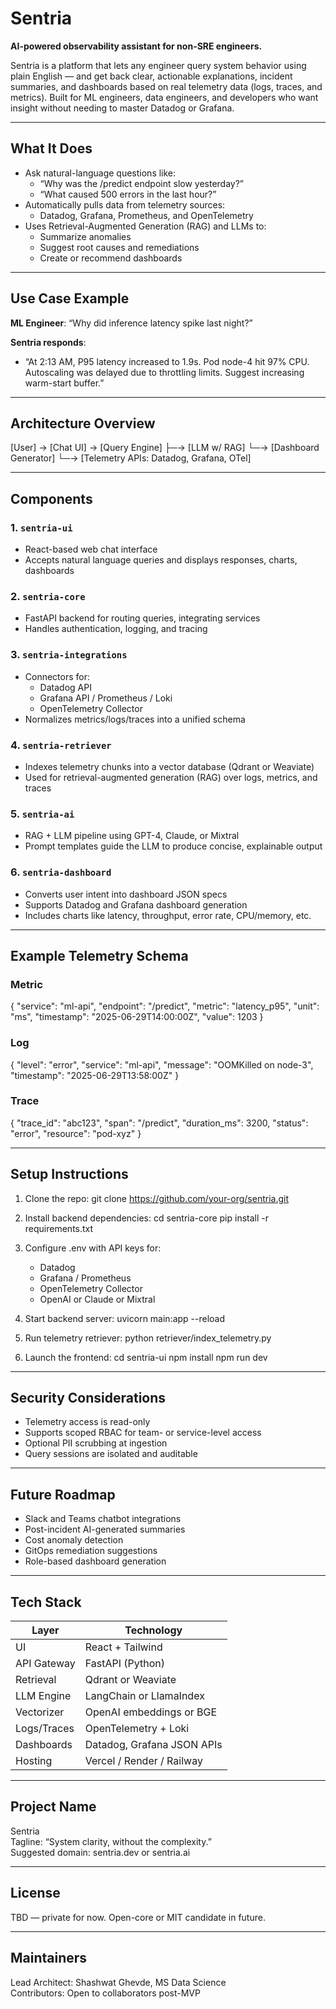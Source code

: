 # Sentria

**AI-powered observability assistant for non-SRE engineers.**

Sentria is a platform that lets any engineer query system behavior using plain English — and get back clear, actionable explanations, incident summaries, and dashboards based on real telemetry data (logs, traces, and metrics). Built for ML engineers, data engineers, and developers who want insight without needing to master Datadog or Grafana.

---

## What It Does

- Ask natural-language questions like:
  - “Why was the /predict endpoint slow yesterday?”
  - “What caused 500 errors in the last hour?”
- Automatically pulls data from telemetry sources:
  - Datadog, Grafana, Prometheus, and OpenTelemetry
- Uses Retrieval-Augmented Generation (RAG) and LLMs to:
  - Summarize anomalies
  - Suggest root causes and remediations
  - Create or recommend dashboards

---

## Use Case Example

**ML Engineer**: “Why did inference latency spike last night?”

**Sentria responds**:
- “At 2:13 AM, P95 latency increased to 1.9s. Pod node-4 hit 97% CPU. Autoscaling was delayed due to throttling limits. Suggest increasing warm-start buffer.”

---

## Architecture Overview

[User] → [Chat UI] → [Query Engine]
├─→ [LLM w/ RAG]
└─→ [Dashboard Generator]
└─→ [Telemetry APIs: Datadog, Grafana, OTel]

---

## Components

### 1. `sentria-ui`
- React-based web chat interface
- Accepts natural language queries and displays responses, charts, dashboards

### 2. `sentria-core`
- FastAPI backend for routing queries, integrating services
- Handles authentication, logging, and tracing

### 3. `sentria-integrations`
- Connectors for:
  - Datadog API
  - Grafana API / Prometheus / Loki
  - OpenTelemetry Collector
- Normalizes metrics/logs/traces into a unified schema

### 4. `sentria-retriever`
- Indexes telemetry chunks into a vector database (Qdrant or Weaviate)
- Used for retrieval-augmented generation (RAG) over logs, metrics, and traces

### 5. `sentria-ai`
- RAG + LLM pipeline using GPT-4, Claude, or Mixtral
- Prompt templates guide the LLM to produce concise, explainable output

### 6. `sentria-dashboard`
- Converts user intent into dashboard JSON specs
- Supports Datadog and Grafana dashboard generation
- Includes charts like latency, throughput, error rate, CPU/memory, etc.

---

## Example Telemetry Schema

### Metric

{
  "service": "ml-api",
  "endpoint": "/predict",
  "metric": "latency_p95",
  "unit": "ms",
  "timestamp": "2025-06-29T14:00:00Z",
  "value": 1203
}

### Log

{
  "level": "error",
  "service": "ml-api",
  "message": "OOMKilled on node-3",
  "timestamp": "2025-06-29T13:58:00Z"
}

### Trace

{
  "trace_id": "abc123",
  "span": "/predict",
  "duration_ms": 3200,
  "status": "error",
  "resource": "pod-xyz"
}

---

## Setup Instructions

1. Clone the repo:
   git clone https://github.com/your-org/sentria.git

2. Install backend dependencies:
   cd sentria-core
   pip install -r requirements.txt

3. Configure .env with API keys for:
   - Datadog
   - Grafana / Prometheus
   - OpenTelemetry Collector
   - OpenAI or Claude or Mixtral

4. Start backend server:
   uvicorn main:app --reload

5. Run telemetry retriever:
   python retriever/index_telemetry.py

6. Launch the frontend:
   cd sentria-ui
   npm install
   npm run dev

---

## Security Considerations

- Telemetry access is read-only
- Supports scoped RBAC for team- or service-level access
- Optional PII scrubbing at ingestion
- Query sessions are isolated and auditable

---

## Future Roadmap

- Slack and Teams chatbot integrations
- Post-incident AI-generated summaries
- Cost anomaly detection
- GitOps remediation suggestions
- Role-based dashboard generation

---

## Tech Stack

| Layer            | Technology                       |
|------------------|----------------------------------|
| UI               | React + Tailwind                 |
| API Gateway      | FastAPI (Python)                |
| Retrieval        | Qdrant or Weaviate              |
| LLM Engine       | LangChain or LlamaIndex         |
| Vectorizer       | OpenAI embeddings or BGE         |
| Logs/Traces      | OpenTelemetry + Loki             |
| Dashboards       | Datadog, Grafana JSON APIs      |
| Hosting          | Vercel / Render / Railway        |

---

## Project Name

Sentria  
Tagline: “System clarity, without the complexity.”  
Suggested domain: sentria.dev or sentria.ai

---

## License

TBD — private for now. Open-core or MIT candidate in future.

---

## Maintainers

Lead Architect: Shashwat Ghevde, MS Data Science  
Contributors: Open to collaborators post-MVP